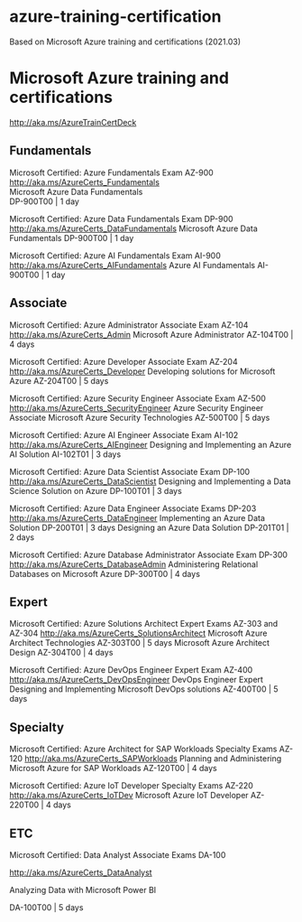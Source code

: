 # azure-training-certification
Based on Microsoft Azure training and certifications
(2021.03)

# Microsoft Azure training and certifications  
http://aka.ms/AzureTrainCertDeck  

## Fundamentals
Microsoft Certified: Azure Fundamentals Exam AZ-900  
http://aka.ms/AzureCerts_Fundamentals  
Microsoft Azure Data Fundamentals  
DP-900T00 | 1 day  

Microsoft Certified: Azure Data Fundamentals Exam DP-900
http://aka.ms/AzureCerts_DataFundamentals
Microsoft Azure Data Fundamentals
DP-900T00 | 1 day

Microsoft Certified: Azure AI Fundamentals Exam AI-900
http://aka.ms/AzureCerts_AIFundamentals
Azure AI Fundamentals
AI-900T00 | 1 day

## Associate
Microsoft Certified: Azure Administrator Associate Exam AZ-104
http://aka.ms/AzureCerts_Admin
Microsoft Azure Administrator
AZ-104T00 | 4 days

Microsoft Certified: Azure Developer Associate Exam AZ-204
http://aka.ms/AzureCerts_Developer
Developing solutions for Microsoft Azure
AZ-204T00 | 5 days  

Microsoft Certified: Azure Security Engineer Associate Exam AZ-500
http://aka.ms/AzureCerts_SecurityEngineer
Azure Security Engineer Associate Microsoft Azure Security Technologies
AZ-500T00 | 5 days

Microsoft Certified: Azure AI Engineer Associate Exam AI-102
http://aka.ms/AzureCerts_AIEngineer
Designing and Implementing an Azure AI Solution
AI-102T01 | 3 days

Microsoft Certified: Azure Data Scientist Associate Exam DP-100
http://aka.ms/AzureCerts_DataScientist
Designing and Implementing a Data Science Solution on Azure
DP-100T01 | 3 days

Microsoft Certified: Azure Data Engineer Associate Exams DP-203
http://aka.ms/AzureCerts_DataEngineer
Implementing an Azure Data Solution
DP-200T01 | 3 days
Designing an Azure Data Solution
DP-201T01 | 2 days

Microsoft Certified: Azure Database Administrator Associate Exam DP-300
http://aka.ms/AzureCerts_DatabaseAdmin
Administering Relational Databases on Microsoft Azure
DP-300T00 | 4 days

## Expert
Microsoft Certified: Azure Solutions Architect Expert Exams AZ-303 and AZ-304
http://aka.ms/AzureCerts_SolutionsArchitect
Microsoft Azure Architect Technologies
AZ-303T00 | 5 days 
Microsoft Azure Architect Design
AZ-304T00 | 4 days 

Microsoft Certified: Azure DevOps Engineer Expert Exam AZ-400
http://aka.ms/AzureCerts_DevOpsEngineer
DevOps Engineer Expert
Designing and Implementing Microsoft DevOps solutions
AZ-400T00 | 5 days

## Specialty
Microsoft Certified: Azure Architect for SAP Workloads Specialty Exams AZ-120
http://aka.ms/AzureCerts_SAPWorkloads
Planning and Administering Microsoft Azure for SAP Workloads
AZ-120T00 | 4 days

Microsoft Certified: Azure IoT Developer Specialty Exams AZ-220
http://aka.ms/AzureCerts_IoTDev
Microsoft Azure IoT Developer
AZ-220T00 | 4 days

## ETC
Microsoft Certified: Data Analyst Associate Exams DA-100

http://aka.ms/AzureCerts_DataAnalyst

Analyzing Data with Microsoft Power BI

DA-100T00 | 5 days
